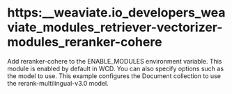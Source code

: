 # https:\_\_weaviate.io_developers_weaviate_modules_retriever-vectorizer-modules_reranker-cohere

Add reranker-cohere to the ENABLE_MODULES environment variable. This module is enabled by default in WCD. You can also specify options such as the model to use. This example configures the Document collection to use the rerank-multilingual-v3.0 model.

